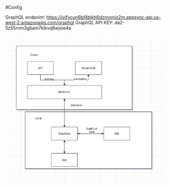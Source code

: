 #Config


GraphQL endpoint: https://jyifycun6bf4bjkh6dzmomiz2m.appsync-api.us-west-2.amazonaws.com/graphql
GraphQL API KEY: da2-5z55rnm3gbam7kikvq6wjsie4a


![Architecture](./Architecture.png)
